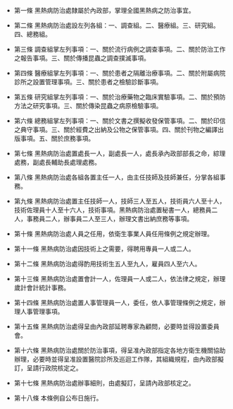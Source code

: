 * 第一條 黑熱病防治處隸屬於內政部，掌理全國黑熱病之防治事宜。

* 第二條 黑熱病防治處設左列各組：一、調查組。二、醫療組。三、研究組。四、總務組。

* 第三條 調查組掌左列事項：一、關於流行病例之調查事項。二、關於防治工作之報告事項。三、關於傳播昆蟲之調查撲滅事項。

* 第四條 醫療組掌左列事項：一、關於患者之隔離治療事項。二、關於附屬病院診所之設置管理事項。三、關於患者之檢驗診斷事項。

* 第五條 研究組掌左列事項：一、關於治療藥物之臨床實驗事項。二、關於預防方法之研究事項。三、關於傳染昆蟲之病原檢驗事項。

* 第六條 總務組掌左列事項：一、關於文書之撰擬收發保管事項。二、關於印信之典守事項。三、關於經費之出納及公物之保管事項。四、關於刊物之編譯出版事項。五、關於庶務事項。

* 第七條 黑熱病防治處置處長一人，副處長一人，處長承內政部部長之命，綜理處務，副處長輔助長處理處務。

* 第八條 黑熱病防治處各組各置主任一人，由主任技師及技師兼任，分掌各組事務。

* 第九條 黑熱病防治處置主任技師一人，技師三人至五人，技術員六人至十人，技術佐理員十人至十六人，技術事項。黑熱病防治處置秘書一人，總務員二人，事務員二人，辦事員二人至三人，辦理文書出納庶務等事項。

* 第十條 黑熱病防治處人員之任用，依衛生事業人員任用條例之規定辦理。

* 第十一條 黑熱病防治處因技術上之需要，得聘用專員一人或二人。

* 第十二條 黑熱病防治處得酌用技術生五人至九人，雇員四人至六人。

* 第十三條 黑熱病防治處置會計一人，佐理員一人或二人，依法律之規定，辦理歲計會計統計事務。

* 第十四條 黑熱病防治處置人事管理員一人，委任，依人事管理條例之規定，辦理人事管理事項。

* 第十五條 黑熱病防治處得呈由內政部延聘專家為顧問，必要時並得設置委員會。

* 第十六條 黑熱病防治處關於防治事項，得呈准內政部指定各地方衛生機關協助辦理，必要時並得呈准設置醫院診所及巡迴工作隊，其組織規程，由內政部擬訂，呈請行政院核定之。

* 第十七條 黑熱病防治處辦事細則，由處擬訂，呈請內政部核定之。

* 第十八條 本條例自公布日施行。

